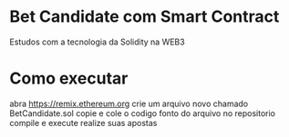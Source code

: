 # Bet Candidate com Smart Contract
Estudos com a tecnologia da Solidity na WEB3
# Como executar
  abra https://remix.ethereum.org
  crie um arquivo novo chamado BetCandidate.sol
  copie e cole o codigo fonto do arquivo no repositorio
  compile e execute
  realize suas apostas
